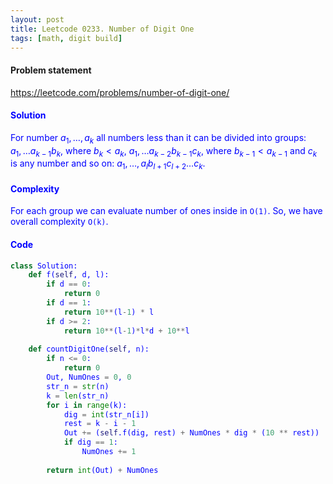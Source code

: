 ```yaml
---
layout: post
title: Leetcode 0233. Number of Digit One
tags: [math, digit build]
---
```


#### Problem statement

<a href="https://leetcode.com/problems/number-of-digit-one/"> <font color = blue>https://leetcode.com/problems/number-of-digit-one/

#### Solution
For number $a_1,\dots, a_k$ all numbers less than it can be divided into groups: $a_1, \dots a_{k-1} b_k$, where $b_k < a_k$, $a_1,\dots a_{k-2} b_{k-1} c_k$, where $b_{k-1} < a_{k-1}$ and $c_k$ is any number and so on: $a_1, \dots, a_l b_{l+1} c_{l+2} \dots c_k$.

#### Complexity
For each group we can evaluate number of ones inside in `O(1)`. So, we have overall complexity `O(k)`. 

#### Code
```python
class Solution:
    def f(self, d, l):
        if d == 0:
            return 0
        if d == 1:
            return 10**(l-1) * l
        if d >= 2:
            return 10**(l-1)*l*d + 10**l
        
    def countDigitOne(self, n):
        if n <= 0:
            return 0
        Out, NumOnes = 0, 0
        str_n = str(n)
        k = len(str_n)
        for i in range(k):
            dig = int(str_n[i])
            rest = k - i - 1
            Out += (self.f(dig, rest) + NumOnes * dig * (10 ** rest))
            if dig == 1:
                NumOnes += 1
            
        return int(Out) + NumOnes
```
